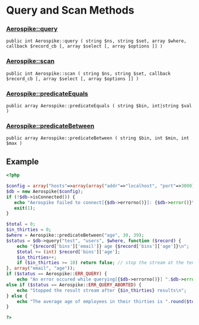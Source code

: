 
# Query and Scan Methods

### [Aerospike::query](aerospike_query.md)
```
public int Aerospike::query ( string $ns, string $set, array $where, callback $record_cb [, array $select [, array $options ]] )
```

### [Aerospike::scan](aerospike_scan.md)
```
public int Aerospike::scan ( string $ns, string $set, callback $record_cb [, array $select [, array $options ]] )
```

### [Aerospike::predicateEquals](aerospike_predicateequals.md)
```
public array Aerospike::predicateEquals ( string $bin, int|string $val )
```

### [Aerospike::predicateBetween](aerospike_predicatebetween.md)
```
public array Aerospike::predicateBetween ( string $bin, int $min, int $max )
```

## Example

```php
<?php

$config = array("hosts"=>array(array("addr"=>"localhost", "port"=>3000)));
$db = new Aerospike($config);
if (!$db->isConnected()) {
   echo "Aerospike failed to connect[{$db->errorno()}]: {$db->error()}\n";
   exit(1);
}

$total = 0;
$in_thirties = 0;
$where = Aerospike::predicateBetween("age", 30, 39);
$status = $db->query("test", "users", $where, function ($record) {
    echo "{$record['bins']['email']} age {$record['bins']['age']}\n";
    $total += (int) $record['bins']['age'];
    $in_thirties++;
    if ($in_thirties >= 10) return false; // stop the stream at the tenth record
}, array("email", "age"));
if ($status == Aerospike::ERR_QUERY) {
    echo "An error occured while querying[{$db->errorno()}] ".$db->error();
else if ($status == Aerospike::ERR_QUERY_ABORTED) {
    echo "Stopped the result stream after {$in_thirties} results\n";
} else {
    echo "The average age of employees in their thirties is ".round($total / $in_thirties)."\n";
}

?>
```

